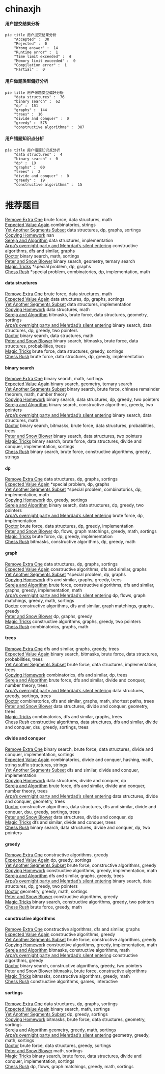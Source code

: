 # chinaxjh
<!-- tabs:start -->
#### **用户提交结果分析**

```mermaid
pie title 用户提交结果分析
    "Accepted" :  30
    "Rejected" :  0
    "Wrong answer" :  14
    "Runtime error" :  1
    "Time limit exceeded" :  4
    "Memory limit exceeded" :  0
    "Compilation error" :  1
    "Partial" :  0
```
#### **用户做题类型偏好分析**

```mermaid
pie title 用户做题类型偏好分析
    "data structures" :  76
    "binary search" :  62
    "dp" :  161
    "graphs" :  144
    "trees" :  16
    "divide and conquer" :  0
    "greedy" :  575
    "constructive algorithms" :  387
```
#### **用户错题知识点分析**

```mermaid
pie title 用户错题知识点分析
    "data structures" :  4
    "binary search" :  0
    "dp" :  10
    "graphs" :  00
    "trees" :  2
    "divide and conquer" :  0
    "greedy" :  19
    "constructive algorithms" :  15
```
<!-- tabs:end -->
# 推荐题目
[Remove Extra One](http://codeforces.com/problemset/problem/900/C)		brute force,
                        data structures,
                        math		  
[Expected Value Again](http://codeforces.com/problemset/problem/1205/E)		combinatorics,
                        strings		  
[Yet Another Segments Subset](http://codeforces.com/problemset/problem/1399/F)		data structures,
                        dp,
                        graphs,
                        sortings		  
[Copying Homework](http://codeforces.com/problemset/problem/1252/A)		nan		  
[Sereja and Algorithm](http://codeforces.com/problemset/problem/367/A)		data structures,
                        implementation		  
[Arpa’s overnight party and Mehrdad’s silent entering](https://codeforces.com/contest/742/problem/E)		constructive algorithms,
                        dfs and similar,
                        graphs		  
[Doctor](http://codeforces.com/problemset/problem/83/B)		binary search,
                        math,
                        sortings		  
[Peter and Snow Blower](http://codeforces.com/problemset/problem/613/A)		binary search,
                        geometry,
                        ternary search		  
[Magic Tricks](http://codeforces.com/problemset/problem/1346/E)		*special problem,
                        dp,
                        graphs		  
[Chess Rush](http://codeforces.com/problemset/problem/1403/C)		*special problem,
                        combinatorics,
                        dp,
                        implementation,
                        math		  
<!-- tabs:start -->
#### **data structures**
[Remove Extra One](http://codeforces.com/problemset/problem/900/C)		brute force,
                        data structures,
                        math		  
[Expected Value Again](http://codeforces.com/problemset/problem/1399/F)		data structures,
                        dp,
                        graphs,
                        sortings		  
[Yet Another Segments Subset](http://codeforces.com/problemset/problem/367/A)		data structures,
                        implementation		  
[Copying Homework](http://codeforces.com/problemset/problem/438/D)		data structures,
                        math		  
[Sereja and Algorithm](http://codeforces.com/problemset/problem/1194/E)		bitmasks,
                        brute force,
                        data structures,
                        geometry,
                        sortings		  
[Arpa’s overnight party and Mehrdad’s silent entering](http://codeforces.com/problemset/problem/1492/C)		binary search,
                        data structures,
                        dp,
                        greedy,
                        two pointers		  
[Doctor](http://codeforces.com/problemset/problem/1490/G)		binary search,
                        data structures,
                        math		  
[Peter and Snow Blower](http://codeforces.com/problemset/problem/1479/D)		binary search,
                        bitmasks,
                        brute force,
                        data structures,
                        probabilities,
                        trees		  
[Magic Tricks](http://codeforces.com/problemset/problem/1497/A)		brute force,
                        data structures,
                        greedy,
                        sortings		  
[Chess Rush](http://codeforces.com/problemset/problem/1491/C)		brute force,
                        data structures,
                        dp,
                        greedy,
                        implementation		  
#### **binary search**
[Remove Extra One](http://codeforces.com/problemset/problem/83/B)		binary search,
                        math,
                        sortings		  
[Expected Value Again](http://codeforces.com/problemset/problem/613/A)		binary search,
                        geometry,
                        ternary search		  
[Yet Another Segments Subset](https://codeforces.com/contest/1501/problem/D)		binary search,
                        brute force,
                        chinese remainder theorem,
                        math,
                        number theory		  
[Copying Homework](http://codeforces.com/problemset/problem/1492/C)		binary search,
                        data structures,
                        dp,
                        greedy,
                        two pointers		  
[Sereja and Algorithm](http://codeforces.com/problemset/problem/1463/D)		binary search,
                        constructive algorithms,
                        greedy,
                        two pointers		  
[Arpa’s overnight party and Mehrdad’s silent entering](http://codeforces.com/problemset/problem/1490/G)		binary search,
                        data structures,
                        math		  
[Doctor](http://codeforces.com/problemset/problem/1479/D)		binary search,
                        bitmasks,
                        brute force,
                        data structures,
                        probabilities,
                        trees		  
[Peter and Snow Blower](http://codeforces.com/problemset/problem/1436/E)		binary search,
                        data structures,
                        two pointers		  
[Magic Tricks](http://codeforces.com/problemset/problem/1461/D)		binary search,
                        brute force,
                        data structures,
                        divide and conquer,
                        implementation,
                        sortings		  
[Chess Rush](http://codeforces.com/problemset/problem/1493/C)		binary search,
                        brute force,
                        constructive algorithms,
                        greedy,
                        strings		  
#### **dp**
[Remove Extra One](http://codeforces.com/problemset/problem/1399/F)		data structures,
                        dp,
                        graphs,
                        sortings		  
[Expected Value Again](http://codeforces.com/problemset/problem/1346/E)		*special problem,
                        dp,
                        graphs		  
[Yet Another Segments Subset](http://codeforces.com/problemset/problem/1403/C)		*special problem,
                        combinatorics,
                        dp,
                        implementation,
                        math		  
[Copying Homework](http://codeforces.com/problemset/problem/1256/E)		dp,
                        greedy,
                        sortings		  
[Sereja and Algorithm](http://codeforces.com/problemset/problem/1492/C)		binary search,
                        data structures,
                        dp,
                        greedy,
                        two pointers		  
[Arpa’s overnight party and Mehrdad’s silent entering](https://codeforces.com/contest/1457/problem/C)		brute force,
                        dp,
                        implementation		  
[Doctor](http://codeforces.com/problemset/problem/1491/C)		brute force,
                        data structures,
                        dp,
                        greedy,
                        implementation		  
[Peter and Snow Blower](http://codeforces.com/problemset/problem/1437/C)		dp,
                        flows,
                        graph matchings,
                        greedy,
                        math,
                        sortings		  
[Magic Tricks](http://codeforces.com/problemset/problem/1499/B)		brute force,
                        dp,
                        greedy,
                        implementation		  
[Chess Rush](http://codeforces.com/problemset/problem/1491/D)		bitmasks,
                        constructive algorithms,
                        dp,
                        greedy,
                        math		  
#### **graph**
[Remove Extra One](http://codeforces.com/problemset/problem/1399/F)		data structures,
                        dp,
                        graphs,
                        sortings		  
[Expected Value Again](https://codeforces.com/contest/742/problem/E)		constructive algorithms,
                        dfs and similar,
                        graphs		  
[Yet Another Segments Subset](http://codeforces.com/problemset/problem/1346/E)		*special problem,
                        dp,
                        graphs		  
[Copying Homework](http://codeforces.com/problemset/problem/1280/C)		dfs and similar,
                        graphs,
                        greedy,
                        trees		  
[Sereja and Algorithm](http://codeforces.com/problemset/problem/1487/C)		brute force,
                        constructive algorithms,
                        dfs and similar,
                        graphs,
                        greedy,
                        implementation,
                        math		  
[Arpa’s overnight party and Mehrdad’s silent entering](http://codeforces.com/problemset/problem/1437/C)		dp,
                        flows,
                        graph matchings,
                        greedy,
                        math,
                        sortings		  
[Doctor](http://codeforces.com/problemset/problem/1470/D)		constructive algorithms,
                        dfs and similar,
                        graph matchings,
                        graphs,
                        greedy		  
[Peter and Snow Blower](http://codeforces.com/problemset/problem/1476/C)		dp,
                        graphs,
                        greedy		  
[Magic Tricks](http://codeforces.com/problemset/problem/1304/D)		constructive algorithms,
                        graphs,
                        greedy,
                        two pointers		  
[Chess Rush](http://codeforces.com/problemset/problem/1475/C)		combinatorics,
                        graphs,
                        math		  
#### **trees**
[Remove Extra One](http://codeforces.com/problemset/problem/1280/C)		dfs and similar,
                        graphs,
                        greedy,
                        trees		  
[Expected Value Again](http://codeforces.com/problemset/problem/1479/D)		binary search,
                        bitmasks,
                        brute force,
                        data structures,
                        probabilities,
                        trees		  
[Yet Another Segments Subset](http://codeforces.com/problemset/problem/1511/C)		brute force,
                        data structures,
                        implementation,
                        trees		  
[Copying Homework](http://codeforces.com/problemset/problem/1499/F)		combinatorics,
                        dfs and similar,
                        dp,
                        trees		  
[Sereja and Algorithm](http://codeforces.com/problemset/problem/1491/E)		brute force,
                        dfs and similar,
                        divide and conquer,
                        number theory,
                        trees		  
[Arpa’s overnight party and Mehrdad’s silent entering](http://codeforces.com/problemset/problem/1466/D)		data structures,
                        greedy,
                        sortings,
                        trees		  
[Doctor](http://codeforces.com/problemset/problem/1495/D)		combinatorics,
                        dfs and similar,
                        graphs,
                        math,
                        shortest paths,
                        trees		  
[Peter and Snow Blower](http://codeforces.com/problemset/problem/1303/G)		data structures,
                        divide and conquer,
                        geometry,
                        trees		  
[Magic Tricks](http://codeforces.com/problemset/problem/1454/E)		combinatorics,
                        dfs and similar,
                        graphs,
                        trees		  
[Chess Rush](http://codeforces.com/problemset/problem/1494/D)		constructive algorithms,
                        data structures,
                        dfs and similar,
                        divide and conquer,
                        dsu,
                        greedy,
                        sortings,
                        trees		  
#### **divide and conquer**
[Remove Extra One](http://codeforces.com/problemset/problem/1461/D)		binary search,
                        brute force,
                        data structures,
                        divide and conquer,
                        implementation,
                        sortings		  
[Expected Value Again](http://codeforces.com/problemset/problem/1466/G)		combinatorics,
                        divide and conquer,
                        hashing,
                        math,
                        string suffix structures,
                        strings		  
[Yet Another Segments Subset](http://codeforces.com/problemset/problem/1490/D)		dfs and similar,
                        divide and conquer,
                        implementation		  
[Copying Homework](https://codeforces.com/contest/1483/problem/C)		data structures,
                        divide and conquer,
                        dp		  
[Sereja and Algorithm](http://codeforces.com/problemset/problem/1491/E)		brute force,
                        dfs and similar,
                        divide and conquer,
                        number theory,
                        trees		  
[Arpa’s overnight party and Mehrdad’s silent entering](http://codeforces.com/problemset/problem/1303/G)		data structures,
                        divide and conquer,
                        geometry,
                        trees		  
[Doctor](http://codeforces.com/problemset/problem/1494/D)		constructive algorithms,
                        data structures,
                        dfs and similar,
                        divide and conquer,
                        dsu,
                        greedy,
                        sortings,
                        trees		  
[Peter and Snow Blower](http://codeforces.com/problemset/problem/1482/E)		data structures,
                        divide and conquer,
                        dp		  
[Magic Tricks](http://codeforces.com/problemset/problem/566/C)		dfs and similar,
                        divide and conquer,
                        trees		  
[Chess Rush](http://codeforces.com/problemset/problem/1428/F)		binary search,
                        data structures,
                        divide and conquer,
                        dp,
                        two pointers		  
#### **greedy**
[Remove Extra One](http://codeforces.com/problemset/problem/1144/D)		constructive algorithms,
                        greedy		  
[Expected Value Again](http://codeforces.com/problemset/problem/1256/E)		dp,
                        greedy,
                        sortings		  
[Yet Another Segments Subset](https://codeforces.com/contest/1265/problem/D)		brute force,
                        constructive algorithms,
                        greedy		  
[Copying Homework](http://codeforces.com/problemset/problem/1504/B)		constructive algorithms,
                        greedy,
                        implementation,
                        math		  
[Sereja and Algorithm](http://codeforces.com/problemset/problem/1280/C)		dfs and similar,
                        graphs,
                        greedy,
                        trees		  
[Arpa’s overnight party and Mehrdad’s silent entering](http://codeforces.com/problemset/problem/1492/C)		binary search,
                        data structures,
                        dp,
                        greedy,
                        two pointers		  
[Doctor](https://codeforces.com/contest/1496/problem/C)		geometry,
                        greedy,
                        math,
                        sortings		  
[Peter and Snow Blower](http://codeforces.com/problemset/problem/1493/A)		constructive algorithms,
                        greedy		  
[Magic Tricks](http://codeforces.com/problemset/problem/1463/D)		binary search,
                        constructive algorithms,
                        greedy,
                        two pointers		  
[Chess Rush](http://codeforces.com/problemset/problem/1462/C)		brute force,
                        greedy,
                        math		  
#### **constructive algorithms**
[Remove Extra One](https://codeforces.com/contest/742/problem/E)		constructive algorithms,
                        dfs and similar,
                        graphs		  
[Expected Value Again](http://codeforces.com/problemset/problem/1144/D)		constructive algorithms,
                        greedy		  
[Yet Another Segments Subset](https://codeforces.com/contest/1265/problem/D)		brute force,
                        constructive algorithms,
                        greedy		  
[Copying Homework](http://codeforces.com/problemset/problem/1504/B)		constructive algorithms,
                        greedy,
                        implementation,
                        math		  
[Sereja and Algorithm](http://codeforces.com/problemset/problem/1270/C)		bitmasks,
                        constructive algorithms,
                        math		  
[Arpa’s overnight party and Mehrdad’s silent entering](http://codeforces.com/problemset/problem/1493/A)		constructive algorithms,
                        greedy		  
[Doctor](http://codeforces.com/problemset/problem/1463/D)		binary search,
                        constructive algorithms,
                        greedy,
                        two pointers		  
[Peter and Snow Blower](https://codeforces.com/contest/1456/problem/B)		bitmasks,
                        brute force,
                        constructive algorithms		  
[Magic Tricks](http://codeforces.com/problemset/problem/1492/D)		bitmasks,
                        constructive algorithms,
                        greedy,
                        math		  
[Chess Rush](https://codeforces.com/contest/1504/problem/D)		constructive algorithms,
                        games,
                        interactive		  
#### **sortings**
[Remove Extra One](http://codeforces.com/problemset/problem/1399/F)		data structures,
                        dp,
                        graphs,
                        sortings		  
[Expected Value Again](http://codeforces.com/problemset/problem/83/B)		binary search,
                        math,
                        sortings		  
[Yet Another Segments Subset](http://codeforces.com/problemset/problem/1256/E)		dp,
                        greedy,
                        sortings		  
[Copying Homework](http://codeforces.com/problemset/problem/1194/E)		bitmasks,
                        brute force,
                        data structures,
                        geometry,
                        sortings		  
[Sereja and Algorithm](https://codeforces.com/contest/1496/problem/C)		geometry,
                        greedy,
                        math,
                        sortings		  
[Arpa’s overnight party and Mehrdad’s silent entering](http://codeforces.com/problemset/problem/1495/A)		geometry,
                        greedy,
                        math,
                        sortings		  
[Doctor](http://codeforces.com/problemset/problem/1497/A)		brute force,
                        data structures,
                        greedy,
                        sortings		  
[Peter and Snow Blower](http://codeforces.com/problemset/problem/1427/A)		math,
                        sortings		  
[Magic Tricks](http://codeforces.com/problemset/problem/1461/D)		binary search,
                        brute force,
                        data structures,
                        divide and conquer,
                        implementation,
                        sortings		  
[Chess Rush](http://codeforces.com/problemset/problem/1437/C)		dp,
                        flows,
                        graph matchings,
                        greedy,
                        math,
                        sortings		  
<!-- tabs:end -->
